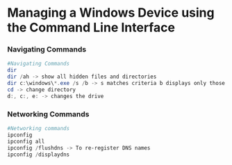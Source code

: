 # Managing a Windows Device using the Command Line Interface



### Navigating Commands

```powershell
#Navigating Commands
dir 
dir /ah -> show all hidden files and directories
dir c:\windows\*.exe /s /b -> s matches criteria b displays only those files
cd -> change directory
d:, c:, e: -> changes the drive

```



### Networking Commands

```powershell
#Networking commands
ipconfig
ipconfig all
ipconfig /flushdns -> To re-register DNS names
ipconfig /displaydns
```
